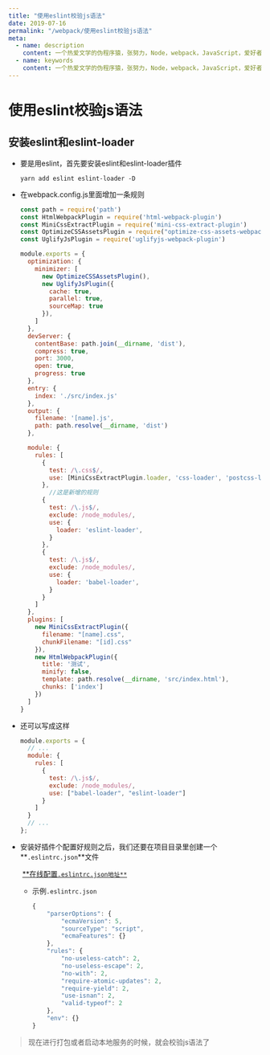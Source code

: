 ```yaml
---
title: "使用eslint校验js语法"
date: 2019-07-16
permalink: "/webpack/使用eslint校验js语法"
meta:
  - name: description
    content: 一个热爱文学的伪程序猿，张努力，Node，webpack，JavaScript，爱好者，博客
  - name: keywords
    content: 一个热爱文学的伪程序猿，张努力，Node，webpack，JavaScript，爱好者，博客
---
```


# 使用eslint校验js语法

## 安装eslint和eslint-loader

- 要是用eslint，首先要安装eslint和eslint-loader插件

  `yarn add eslint eslint-loader -D`

- 在webpack.config.js里面增加一条规则

  ```javascript
  const path = require('path')
  const HtmlWebpackPlugin = require('html-webpack-plugin')
  const MiniCssExtractPlugin = require('mini-css-extract-plugin')
  const OptimizeCSSAssetsPlugin = require("optimize-css-assets-webpack-plugin")
  const UglifyJsPlugin = require('uglifyjs-webpack-plugin')
  
  module.exports = {
    optimization: {
      minimizer: [
        new OptimizeCSSAssetsPlugin(),
        new UglifyJsPlugin({
          cache: true,
          parallel: true,
          sourceMap: true
        }),
      ]
    },
    devServer: {
      contentBase: path.join(__dirname, 'dist'),
      compress: true,
      port: 3000,
      open: true,
      progress: true
    },
    entry: {
      index: './src/index.js'
    },
    output: {
      filename: '[name].js',
      path: path.resolve(__dirname, 'dist')
    },
  
    module: {
      rules: [
        {
          test: /\.css$/,
          use: [MiniCssExtractPlugin.loader, 'css-loader', 'postcss-loader']
        },
          //这是新增的规则
        {
          test: /\.js$/,
          exclude: /node_modules/,
          use: {
            loader: 'eslint-loader',
          }
        },
        {
          test: /\.js$/,
          exclude: /node_modules/,
          use: {
            loader: 'babel-loader',
          }
        }
      ]
    },
    plugins: [
      new MiniCssExtractPlugin({
        filename: "[name].css",
        chunkFilename: "[id].css"
      }),
      new HtmlWebpackPlugin({
        title: '测试',
        minify: false,
        template: path.resolve(__dirname, 'src/index.html'),
        chunks: ['index']
      })
    ]
  }
  ```



- 还可以写成这样

  ```javascript
  module.exports = {
    // ...
    module: {
      rules: [
        {
          test: /\.js$/,
          exclude: /node_modules/,
          use: ["babel-loader", "eslint-loader"]
        }
      ]
    }
    // ...
  };
  ```

  

- 安装好插件个配置好规则之后，我们还要在项目目录里创建一个**`.eslintrc.json`**文件

  ​	[**在线配置`.eslintrc.json地址**`](<https://cn.eslint.org/demo/>)

   - 示例`.eslintrc.json`

     ```javascript
     {
         "parserOptions": {
             "ecmaVersion": 5,
             "sourceType": "script",
             "ecmaFeatures": {}
         },
         "rules": {
             "no-useless-catch": 2,
             "no-useless-escape": 2,
             "no-with": 2,
             "require-atomic-updates": 2,
             "require-yield": 2,
             "use-isnan": 2,
             "valid-typeof": 2
         },
         "env": {}
     }
     ```

     

> 现在进行打包或者启动本地服务的时候，就会校验js语法了